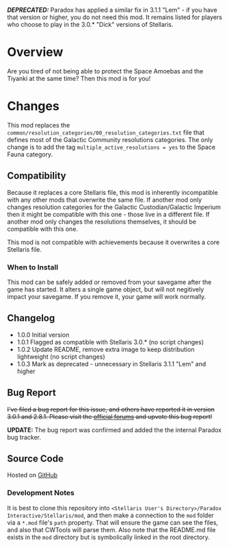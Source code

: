 **_DEPRECATED:_** Paradox has applied a similar fix in 3.1.1 "Lem" - if you have that version or higher, you do not need this mod.  It remains listed for players who choose to play in the 3.0.* "Dick" versions of Stellaris.

# Overview

Are you tired of not being able to protect the Space Amoebas and the Tiyanki at the same time?  Then this mod is for you!

# Changes

This mod replaces the `common/resolution_categories/00_resolution_categories.txt` file that defines most of the Galactic Community
resolutions categories.  The only change is to add the tag `multiple_active_resolutions = yes` to the Space Fauna category.

## Compatibility
 
Because it replaces a core Stellaris file, this mod is inherently incompatible with any other mods that overwrite the same file.
If another mod only changes resolution categories for the Galactic Custodian/Galactic Imperium then it might be compatible with this one -
those live in a different file.  If another mod only changes the resolutions themselves, it should be compatible with this one.

This mod is not compatible with achievements because it overwrites a core Stellaris file.

### When to Install

This mod can be safely added or removed from your savegame after the game has started.  It alters a single game object, but will not negitively impact your savegame.  If you remove it, your game will work normally.

## Changelog

* 1.0.0 Initial version
* 1.0.1 Flagged as compatible with Stellaris 3.0.* (no script changes)
* 1.0.2 Update README, remove extra image to keep distribution lightweight (no script changes)
* 1.0.3 Mark as deprecated - unnecessary in Stellaris 3.1.1 "Lem" and higher

## Bug Report

~~I've filed a bug report for this issue, and others have reported it in version 3.0.1 and 2.8.1. Please visit the [official forums](https://steamcommunity.com/linkfilter/?url=https://forum.paradoxplaza.com/forum/threads/stellaris-v3-0-3-dick-d281-cannot-have-space-amoeba-protection-and-tiyanki-conservation-acts-active-simultaneously.1474887/) and upvote this bug report!~~

**UPDATE:** The bug report was confirmed and added the the internal Paradox bug tracker.

## Source Code

Hosted on [GitHub](https://github.com/corsairmarks/space_fauna_resolutions_fix)

### Development Notes

It is best to clone this repository into `<Stellaris User's Directory>/Paradox Interactive/Stellaris/mod`, and then make a connection to the `mod` folder via a `*.mod` file's `path` property.  That will ensure the game can see the files, and also that CWTools will parse them.  Also note that the README.md file exists in the `mod` directory but is symbolically linked in the root directory.